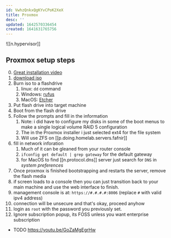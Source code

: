 ```yaml
---
id: VwhzQnkxQgKYvCPoK2XeX
title: Proxmox
desc: ''
updated: 1642570336454
created: 1641631765756
---
```


![[n.hypervisor]]

## Proxmox setup steps

0. [Great installation video][0]
1. [download iso][1]
2. Burn iso to a flashdrive
   1. linux: `dd` command
   2. Windows: [rufus][2]
   3. MacOS: [Etcher][3]
3. Put flash drive into target machine
4. Boot from the flash drive
5. Follow the prompts and fill in the information
   1. Note: i did have to configure my disks in some of the boot menus to make a single logical volume RAID 5 configuration
   2. The in the Proxmox installer i just selected ext4 for the file system
   3. Will use ZFS on [[p.doing.homelab.servers.fafnir]]
6. fill in network inforation
   1. Much of it can be gleaned from your router console
   2. `ifconfig get default | grep gateway` for the default gateway
   3. for MacOS to find [[n.protocol.dns]] server just search for `DNS` in *system preferences*
7. Once proxmox is finished bootstrapping and restarts the server, remove the flash media
8. if screen loads to a console then you can just transition back to your main machine and use the web interface to finish.
9. management console is at: `https://#.#.#.#:8006` (replace `#` with valid ipv4 address)
10. connection will be unsecure and that's okay, proceed anyhow
11. login as `root` with the password you previously set.
12. Ignore subscription popup, its FOSS unless you want enterprise subscription

[0]: https://youtu.be/azORbxrItOo
[1]: https://proxmox.com/en/downloads
[2]: https://rufus.ie/en/
[3]: https://www.balena.io/etcher/

- TODO <https://youtu.be/GoZaMgEgrHw>